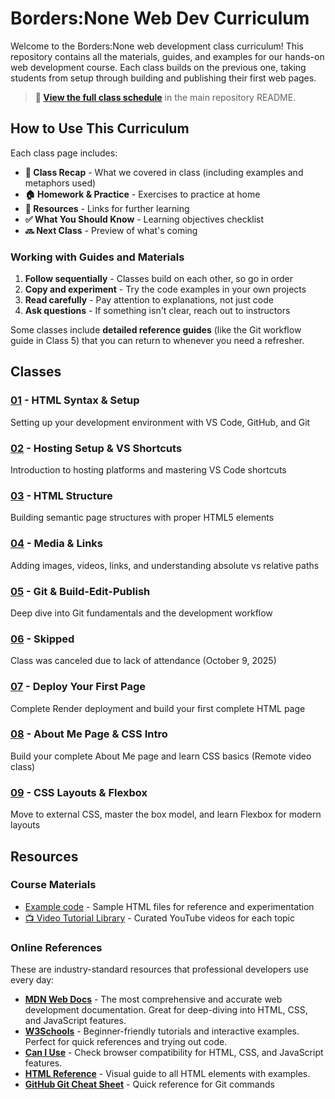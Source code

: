 # Borders:None Web Dev Curriculum

Welcome to the Borders:None web development class curriculum! This repository contains all the materials, guides, and examples for our hands-on web development course. Each class builds on the previous one, taking students from setup through building and publishing their first web pages.

> **📅 [View the full class schedule](../README.md#-class-schedule)** in the main repository README.

## How to Use This Curriculum

Each class page includes:
- **📝 Class Recap** - What we covered in class (including examples and metaphors used)
- **🏠 Homework & Practice** - Exercises to practice at home
- **📖 Resources** - Links for further learning
- **✅ What You Should Know** - Learning objectives checklist
- **🔜 Next Class** - Preview of what's coming

### Working with Guides and Materials

1. **Follow sequentially** - Classes build on each other, so go in order
2. **Copy and experiment** - Try the code examples in your own projects
3. **Read carefully** - Pay attention to explanations, not just code
4. **Ask questions** - If something isn't clear, reach out to instructors

Some classes include **detailed reference guides** (like the Git workflow guide in Class 5) that you can return to whenever you need a refresher.

## Classes

### [01](./01-most-common-tags/) - HTML Syntax & Setup
Setting up your development environment with VS Code, GitHub, and Git

### [02](./02-setup-&-vscode/) - Hosting Setup & VS Shortcuts
Introduction to hosting platforms and mastering VS Code shortcuts

### [03](./03-html-structure/) - HTML Structure
Building semantic page structures with proper HTML5 elements

### [04](./04-html-paths/) - Media & Links
Adding images, videos, links, and understanding absolute vs relative paths

### [05](./05-git-workflow/) - Git & Build-Edit-Publish
Deep dive into Git fundamentals and the development workflow

### [06](./06-[skipped]/) - Skipped
Class was canceled due to lack of attendance (October 9, 2025)

### [07](./07-deploy-to-www/) - Deploy Your First Page
Complete Render deployment and build your first complete HTML page

### [08](./08-css-text/) - About Me Page & CSS Intro
Build your complete About Me page and learn CSS basics (Remote video class)

### [09](./09-css-layouts/) - CSS Layouts & Flexbox
Move to external CSS, master the box model, and learn Flexbox for modern layouts

## Resources

### Course Materials
- [Example code](../examples/) - Sample HTML files for reference and experimentation
- [📺 Video Tutorial Library](../resources/video-tutorials.md) - Curated YouTube videos for each topic

### Online References
These are industry-standard resources that professional developers use every day:

- **[MDN Web Docs](https://developer.mozilla.org/)** - The most comprehensive and accurate web development documentation. Great for deep-diving into HTML, CSS, and JavaScript features.
- **[W3Schools](https://www.w3schools.com/)** - Beginner-friendly tutorials and interactive examples. Perfect for quick references and trying out code.
- **[Can I Use](https://caniuse.com/)** - Check browser compatibility for HTML, CSS, and JavaScript features.
- **[HTML Reference](https://htmlreference.io/)** - Visual guide to all HTML elements with examples.
- **[GitHub Git Cheat Sheet](https://education.github.com/git-cheat-sheet-education.pdf)** - Quick reference for Git commands

